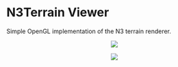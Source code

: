 # N3Terrain Viewer

Simple OpenGL implementation of the N3 terrain renderer.

<p align="center">
	<img src="http://stephenmeier.net/files/terrain_0.png" />
</p>

<p align="center">
	<img src="http://stephenmeier.net/files/terrain_1.png" />
</p>
